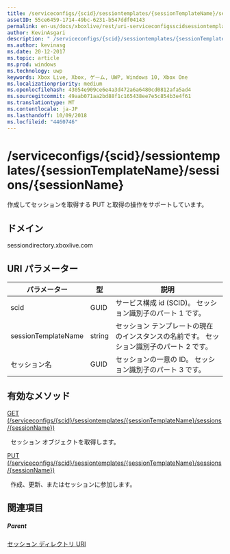 ```yaml
---
title: /serviceconfigs/{scid}/sessiontemplates/{sessionTemplateName}/sessions/{sessionName}
assetID: 55ce6459-1714-49bc-6231-b547ddf04143
permalink: en-us/docs/xboxlive/rest/uri-serviceconfigsscidsessiontemplatessessiontemplatenamesessionssessionname.html
author: KevinAsgari
description: " /serviceconfigs/{scid}/sessiontemplates/{sessionTemplateName}/sessions/{sessionName}"
ms.author: kevinasg
ms.date: 20-12-2017
ms.topic: article
ms.prod: windows
ms.technology: uwp
keywords: Xbox Live, Xbox, ゲーム, UWP, Windows 10, Xbox One
ms.localizationpriority: medium
ms.openlocfilehash: 43054e909ce6e4a3d472a6a6480cd0812afa5ad4
ms.sourcegitcommit: 49aab071aa2bd88f1c165438ee7e5c854b3e4f61
ms.translationtype: MT
ms.contentlocale: ja-JP
ms.lasthandoff: 10/09/2018
ms.locfileid: "4460746"
---
```

# <a name="serviceconfigsscidsessiontemplatessessiontemplatenamesessionssessionname"></a>/serviceconfigs/{scid}/sessiontemplates/{sessionTemplateName}/sessions/{sessionName}
作成してセッションを取得する PUT と取得の操作をサポートしています。
<a id="ID4EO"></a>


## <a name="domain"></a>ドメイン
sessiondirectory.xboxlive.com  
<a id="ID4ET"></a>


## <a name="uri-parameters"></a>URI パラメーター

| パラメーター| 型| 説明|
| --- | --- | --- |
| scid| GUID| サービス構成 id (SCID)。 セッション識別子のパート 1 です。|
| sessionTemplateName| string| セッション テンプレートの現在のインスタンスの名前です。 セッション識別子のパート 2 です。|
| セッション名| GUID| セッションの一意の ID。 セッション識別子のパート 3 です。| 

<a id="ID4EBC"></a>


## <a name="valid-methods"></a>有効なメソッド

[GET (/serviceconfigs/{scid}/sessiontemplates/{sessionTemplateName}/sessions/{sessionName})](uri-serviceconfigsscidsessiontemplatessessiontemplatenamesessionssessionnameget.md)

&nbsp;&nbsp;セッション オブジェクトを取得します。

[PUT (/serviceconfigs/{scid}/sessiontemplates/{sessionTemplateName}/sessions/{sessionName})](uri-serviceconfigsscidsessiontemplatessessiontemplatenamesessionssessionnameput.md)

&nbsp;&nbsp;作成、更新、またはセッションに参加します。

<a id="ID4EOC"></a>


## <a name="see-also"></a>関連項目

<a id="ID4EQC"></a>


##### <a name="parent"></a>Parent

[セッション ディレクトリ URI](atoc-reference-sessiondirectory.md)
